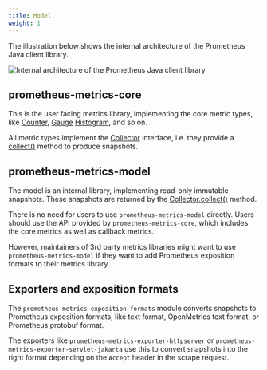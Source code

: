 ```yaml
---
title: Model
weight: 1
---
```


The illustration below shows the internal architecture of the Prometheus Java client library.

![Internal architecture of the Prometheus Java client library](/client_java/images/model.png)

## prometheus-metrics-core

This is the user facing metrics library, implementing the core metric types, like [Counter](/client_java/api/io/prometheus/metrics/core/metrics/Counter.html), [Gauge](/client_java/api/io/prometheus/metrics/core/metrics/Gauge.html) [Histogram](/client_java/api/io/prometheus/metrics/core/metrics/Histogram.html), and so on.

All metric types implement the [Collector](/client_java/api/io/prometheus/metrics/model/registry/Collector.html) interface, i.e. they provide a [collect()](</client_java/api/io/prometheus/metrics/model/registry/Collector.html#collect()>) method to produce snapshots.

## prometheus-metrics-model

The model is an internal library, implementing read-only immutable snapshots. These snapshots are returned by the [Collector.collect()](</client_java/api/io/prometheus/metrics/model/registry/Collector.html#collect()>) method.

There is no need for users to use `prometheus-metrics-model` directly. Users should use the API provided by `prometheus-metrics-core`, which includes the core metrics as well as callback metrics.

However, maintainers of 3rd party metrics libraries might want to use `prometheus-metrics-model` if they want to add Prometheus exposition formats to their metrics library.

## Exporters and exposition formats

The `prometheus-metrics-exposition-formats` module converts snapshots to Prometheus exposition formats, like text format, OpenMetrics text format, or Prometheus protobuf format.

The exporters like `prometheus-metrics-exporter-httpserver` or `prometheus-metrics-exporter-servlet-jakarta` use this to convert snapshots into the right format depending on the `Accept` header in the scrape request.
